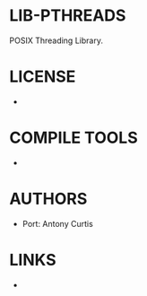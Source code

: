 LIB-PTHREADS
============

POSIX Threading Library.

LICENSE
===============
* 

COMPILE TOOLS
===============
* 
 
AUTHORS
===============
* Port: Antony Curtis

LINKS
===============
* 
